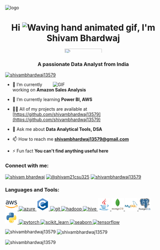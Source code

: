 ![logo](https://static.pingcap.com/files/2022/12/05072707/chatGPT-GitHub-banner.jpg)
<h1 align="center">Hi <img src="https://raw.githubusercontent.com/nixin72/nixin72/master/wave.gif" 
         alt="Waving hand animated gif"
         height="45"
         width="45" />, I'm Shivam Bhardwaj 
<div><img align="center" src="https://komarev.com/ghpvc/?username=shivambhardwaj13579&color=brightgreen&label=Profile+Views" height="20" width="120">
</div></h1> 
<h3 align="center">A passionate Data Analyst from India</h3>

<p align="left"> <a href="https://github.com/ryo-ma/github-profile-trophy"><img src="https://github-profile-trophy.vercel.app/?username=shivambhardwaj13579" alt="shivambhardwaj13579" /></a> </p>
<img align="right" alt="GIF" src="https://www.echelonedge.com/wp-content/themes/echelon/assets/img/echelon-data-quipo.gif" width="350" />

- 🔭 I’m currently working on **Amazon Sales Analysis**

- 🌱 I’m currently learning **Power BI, AWS**

- 👨‍💻 All of my projects are available at [https://github.com/shivambhardwaj13579](https://github.com/shivambhardwaj13579)

- 💬 Ask me about **Data Analytical Tools, DSA**

- 📫 How to reach me **shivambhardwaj13579@gmail.com**

- ⚡ Fun fact **You can't find anything useful here**

<h3 align="left">Connect with me:</h3>
<p align="left">
<a href="https://linkedin.com/in/shivam bhardwaj" target="blank"><img align="center" src="https://raw.githubusercontent.com/rahuldkjain/github-profile-readme-generator/master/src/images/icons/Social/linked-in-alt.svg" alt="shivam bhardwaj" height="30" width="40" /></a>
<a href="https://www.hackerrank.com/@shivam21csu325" target="blank"><img align="center" src="https://raw.githubusercontent.com/rahuldkjain/github-profile-readme-generator/master/src/images/icons/Social/hackerrank.svg" alt="@shivam21csu325" height="30" width="40" /></a>
<a href="https://www.leetcode.com/shivambhardwaj13579" target="blank"><img align="center" src="https://raw.githubusercontent.com/rahuldkjain/github-profile-readme-generator/master/src/images/icons/Social/leet-code.svg" alt="shivambhardwaj13579" height="30" width="40" /></a>
</p>

<h3 align="left">Languages and Tools:</h3>
<p align="left"> <a href="https://aws.amazon.com" target="_blank" rel="noreferrer"> <img src="https://raw.githubusercontent.com/devicons/devicon/master/icons/amazonwebservices/amazonwebservices-original-wordmark.svg" alt="aws" width="40" height="40"/> </a> <a href="https://azure.microsoft.com/en-in/" target="_blank" rel="noreferrer"> <img src="https://www.vectorlogo.zone/logos/microsoft_azure/microsoft_azure-icon.svg" alt="azure" width="40" height="40"/> </a> <a href="https://www.cprogramming.com/" target="_blank" rel="noreferrer"> <img src="https://raw.githubusercontent.com/devicons/devicon/master/icons/c/c-original.svg" alt="c" width="40" height="40"/> </a> <a href="https://git-scm.com/" target="_blank" rel="noreferrer"> <img src="https://www.vectorlogo.zone/logos/git-scm/git-scm-icon.svg" alt="git" width="40" height="40"/> </a> <a href="https://hadoop.apache.org/" target="_blank" rel="noreferrer"> <img src="https://www.vectorlogo.zone/logos/apache_hadoop/apache_hadoop-icon.svg" alt="hadoop" width="40" height="40"/> </a> <a href="https://hive.apache.org/" target="_blank" rel="noreferrer"> <img src="https://www.vectorlogo.zone/logos/apache_hive/apache_hive-icon.svg" alt="hive" width="40" height="40"/> </a> <a href="https://www.java.com" target="_blank" rel="noreferrer"> <img src="https://raw.githubusercontent.com/devicons/devicon/master/icons/java/java-original.svg" alt="java" width="40" height="40"/> </a> <a href="https://www.mongodb.com/" target="_blank" rel="noreferrer"> <img src="https://raw.githubusercontent.com/devicons/devicon/master/icons/mongodb/mongodb-original-wordmark.svg" alt="mongodb" width="40" height="40"/> </a> <a href="https://www.mysql.com/" target="_blank" rel="noreferrer"> <img src="https://raw.githubusercontent.com/devicons/devicon/master/icons/mysql/mysql-original-wordmark.svg" alt="mysql" width="40" height="40"/> </a> <a href="https://www.postgresql.org" target="_blank" rel="noreferrer"> <img src="https://raw.githubusercontent.com/devicons/devicon/master/icons/postgresql/postgresql-original-wordmark.svg" alt="postgresql" width="40" height="40"/> </a> <a href="https://www.python.org" target="_blank" rel="noreferrer"> <img src="https://raw.githubusercontent.com/devicons/devicon/master/icons/python/python-original.svg" alt="python" width="40" height="40"/> </a> <a href="https://pytorch.org/" target="_blank" rel="noreferrer"> <img src="https://www.vectorlogo.zone/logos/pytorch/pytorch-icon.svg" alt="pytorch" width="40" height="40"/> </a> <a href="https://scikit-learn.org/" target="_blank" rel="noreferrer"> <img src="https://upload.wikimedia.org/wikipedia/commons/0/05/Scikit_learn_logo_small.svg" alt="scikit_learn" width="40" height="40"/> </a> <a href="https://seaborn.pydata.org/" target="_blank" rel="noreferrer"> <img src="https://seaborn.pydata.org/_images/logo-mark-lightbg.svg" alt="seaborn" width="40" height="40"/> </a> <a href="https://www.tensorflow.org" target="_blank" rel="noreferrer"> <img src="https://www.vectorlogo.zone/logos/tensorflow/tensorflow-icon.svg" alt="tensorflow" width="40" height="40"/> </a> </p>

<p><img align="left" src="https://github-readme-stats.vercel.app/api/top-langs?username=shivambhardwaj13579&show_icons=true&locale=en&layout=compact&theme=chartreuse-dark&langs_count=10" alt="shivambhardwaj13579" /></p>
<p>&nbsp;<img align="center" src="https://github-readme-stats.vercel.app/api?username=shivambhardwaj13579&show_icons=true&locale=en&theme=chartreuse-dark&include_all_commits=false&private_count=true" alt="shivambhardwaj13579" /></p>
<p><img align="center" src="https://github-readme-streak-stats.herokuapp.com/?user=shivambhardwaj13579&theme=chartreuse-dark&border_radius=30.0" alt="shivambhardwaj13579" /></p>
